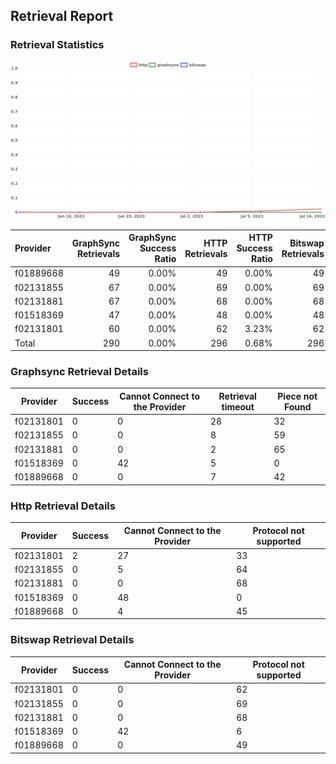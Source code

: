 ## Retrieval Report
### Retrieval Statistics
<img src="https://raw.githubusercontent.com/data-preservation-programs/filplus-checker-assets/main/filecoin-project/filecoin-plus-large-datasets/issues/1066/1689842650924.png"/>

| Provider  | GraphSync Retrievals | GraphSync Success Ratio | HTTP Retrievals | HTTP Success Ratio | Bitswap Retrievals | Bitswap Success Ratio |
| :-------- | -------------------: | ----------------------: | --------------: | -----------------: | -----------------: | --------------------: |
| f01889668 |                   49 |                   0.00% |              49 |              0.00% |                 49 |                 0.00% |
| f02131855 |                   67 |                   0.00% |              69 |              0.00% |                 69 |                 0.00% |
| f02131881 |                   67 |                   0.00% |              68 |              0.00% |                 68 |                 0.00% |
| f01518369 |                   47 |                   0.00% |              48 |              0.00% |                 48 |                 0.00% |
| f02131801 |                   60 |                   0.00% |              62 |              3.23% |                 62 |                 0.00% |
| Total     |                  290 |                   0.00% |             296 |              0.68% |                296 |                 0.00% |

### Graphsync Retrieval Details
| Provider  | Success | Cannot Connect to the Provider | Retrieval timeout | Piece not Found |
| --------- | ------- | ------------------------------ | ----------------- | --------------- |
| f02131801 | 0       | 0                              | 28                | 32              |
| f02131855 | 0       | 0                              | 8                 | 59              |
| f02131881 | 0       | 0                              | 2                 | 65              |
| f01518369 | 0       | 42                             | 5                 | 0               |
| f01889668 | 0       | 0                              | 7                 | 42              |

### Http Retrieval Details
| Provider  | Success | Cannot Connect to the Provider | Protocol not supported |
| --------- | ------- | ------------------------------ | ---------------------- |
| f02131801 | 2       | 27                             | 33                     |
| f02131855 | 0       | 5                              | 64                     |
| f02131881 | 0       | 0                              | 68                     |
| f01518369 | 0       | 48                             | 0                      |
| f01889668 | 0       | 4                              | 45                     |

### Bitswap Retrieval Details
| Provider  | Success | Cannot Connect to the Provider | Protocol not supported |
| --------- | ------- | ------------------------------ | ---------------------- |
| f02131801 | 0       | 0                              | 62                     |
| f02131855 | 0       | 0                              | 69                     |
| f02131881 | 0       | 0                              | 68                     |
| f01518369 | 0       | 42                             | 6                      |
| f01889668 | 0       | 0                              | 49                     |
